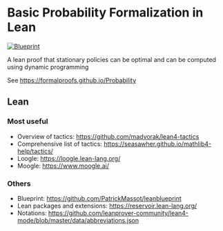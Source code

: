 # Basic Probability Formalization in Lean

[![Blueprint](https://img.shields.io/badge/Blueprint-WIP-blue)](https://formalproofs.github.io/Probability)

A lean proof that stationary policies can be optimal and can be computed using dynamic programming

See <https://formalproofs.github.io/Probability>


## Lean


### Most useful

* Overview of tactics: <https://github.com/madvorak/lean4-tactics>
* Comprehensive list of tactics: <https://seasawher.github.io/mathlib4-help/tactics/>
* Loogle: <https://loogle.lean-lang.org/>
* Moogle: <https://www.moogle.ai/> 

### Others

* Blueprint: <https://github.com/PatrickMassot/leanblueprint>
* Lean packages and extensions: <https://reservoir.lean-lang.org/>
* Notations: <https://github.com/leanprover-community/lean4-mode/blob/master/data/abbreviations.json>



